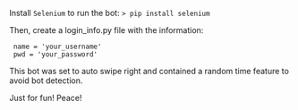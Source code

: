 Install `Selenium` to run the bot:
`> pip install selenium`

Then, create a login_info.py file with the information:
``` 
 name = 'your_username'
 pwd = 'your_password'
```

This bot was set to auto swipe right and contained a random
time feature to avoid bot detection.

Just for fun! Peace!
